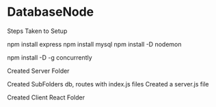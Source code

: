 # DatabaseNode

Steps Taken to Setup 

npm install express
npm install mysql
npm install -D nodemon

npm install -D -g concurrently

Created Server Folder 

Created SubFolders db, routes with index.js files
Created a server.js file 

Created Client React Folder

